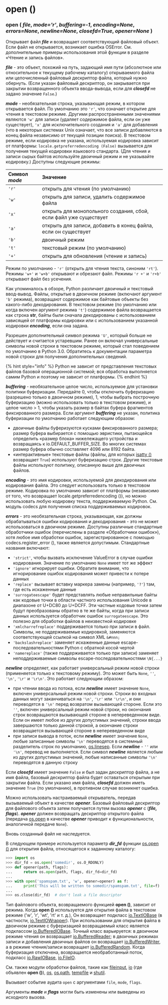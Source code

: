 # open \(\)

### open \( _file_, _mode='r'_, _buffering=-1_, _encoding=None_, _errors=None_, _newline=None_, _closefd=True_, _opener=None_ \)

Открывает файл _**file**_ и возвращает соответствующий файловый объект. Если файл не открывается, возникает ошибка OSError. См. дополнительные примеры использования этой функции в разделе «Чтение и запись файлов».

_**file**_ - это объект, похожий на путь, задающий имя пути \(абсолютное или относительное к текущему рабочему каталогу\) открываемого файла или целочисленный файловый дескриптор файла, который нужно обернуть. \(Если указан файловый дескриптор, он закрывается при закрытии возвращенного объекта ввода-вывода, если для _**closefd**_ не задано значение `False`.\)

_**mode**_ - необязательная строка, указывающая режим, в котором открывается файл. По умолчанию это `'r'`, что означает открытие для чтения в текстовом режиме. Другими распространенными значениями являются `'w'` для записи \(удаляет содержимое файла, если он уже существует\), `'x'` для исключительного создания и `'a'` для добавления \(что в некоторых системах Unix означает, что все записи добавляются в конец файла независимо от текущей позиции поиска\). В текстовом режиме, если кодировка не указана, используемая кодировка зависит от платформы: `locale.getpreferredencoding (False)` вызывается для получения текущей кодировки языкового стандарта. \(Для чтения и записи сырых байтов используйте двоичный режим и не указывайте кодировку.\) Доступны следующие режимы:

| Символ _**mode**_ | Значение |
| :--- | :--- |
| `'r'` | открыть для чтения \(по умолчанию\) |
| `'w'` | открыть для записи, удалить содержимое файла |
| `'x'` | открыть для монопольного создания, сбой, если файл уже существует |
| `'a'` | открыть для записи, добавить в конец файла, если он существует |
| `'b'` | двоичный режим |
| `'t'` | текстовый режим \(по умолчанию\) |
| `'+'` | открыть для обновления \(чтение и запись\) |

Режим по умолчанию - `'r'` \(открыть для чтения текста, синоним `'rt'`\). Режимы `'w+'` и `'w+b'` открывают и обрезают файл. Режимы `'r +'` и `'r+b'` открывают файл без усечения.

Как упоминалось в обзоре, Python различает двоичный и текстовый ввод-вывод. Файлы, открытые в двоичном режиме \(включают аргумент `'b'` режима\), возвращают содержимое как байтовые объекты без какого-либо декодирования. В текстовом режиме \(по умолчанию или когда включен аргумент режима `'t'`\) содержимое файла возвращается как строка **str**, байты были сначала декодированы с использованием зависящей от платформы кодировки или с использованием указанной кодировки _**encoding**_, если она задана.

Разрешен дополнительный символ режима `'U'`, который больше не действует и считается устаревшим. Ранее он включал универсальные символы новой строки в текстовом режиме, который стал поведением по умолчанию в Python 3.0. Обратитесь к документации параметра новой строки для получения дополнительных сведений.

{% hint style="info" %}
Python не зависит от представления текстовых файлов базовой операционной системой; вся обработка выполняется самим Python и поэтому не зависит от платформы.
{% endhint %}

_**buffering**_ - необязательное целое число, используемое для установки политики буферизации. Передайте 0, чтобы отключить буферизацию \(разрешено только в двоичном режиме\), 1, чтобы выбрать построчную буферизацию \(можно использовать только в текстовом режиме\), и целое число &gt; 1, чтобы указать размер в байтах буфера фрагментов фиксированного размера. Если аргумент _**buffering**_ не указан, политика буферизации по умолчанию работает следующим образом:

* двоичные файлы буферизуются кусками фиксированного размера; размер буфера выбирается с помощью эвристики, пытающейся определить «размер блока» нижележащего устройства и возвращаясь к io.DEFAULT\_BUFFER\_SIZE. Во многих системах размер буфера обычно составляет 4096 или 8192 байта.
* «интерактивные» текстовые файлы \(файлы, для которых [isatty \(\)](../obshie-sluzhby-operacionnoi-sistemy/io/io.iobase/io.iobase.isatty.md) возвращает `True`\) используют буферизацию строк. Другие текстовые файлы используют политику, описанную выше для двоичных файлов.

_**encoding**_ - это имя кодировки, используемой для декодирования или кодирования файла. Это следует использовать только в текстовом режиме. Кодировка по умолчанию зависит от платформы \(независимо от того, что возвращает locale.getpreferredencoding \(\)\), но можно использовать любую кодировку текста, поддерживаемую Python. См. модуль codecs для получения списка поддерживаемых кодировок.

_**errors**_ - это необязательная строка, указывающая, как должны обрабатываться ошибки кодирования и декодирования - это не может использоваться в двоичном режиме. Доступны различные стандартные обработчики ошибок \(перечислены в разделе «Обработчики ошибок»\), хотя любое имя обработки ошибок, зарегистрированное с помощью codecs.register\_error \(\), также является допустимым. Стандартные названия включают:

* `'strict'`, чтобы вызвать исключение ValueError в случае ошибки кодирования. Значение по умолчанию `None` имеет тот же эффект
* `'ignore'` игнорирует ошибки. Обратите внимание, что игнорирование ошибок кодирования может привести к потере данных
* `'replace'` вызывает вставку маркера замены \(например, `'?'`\) там, где есть искаженные данные
* `'surrogateescape'` будет представлять любые неправильные байты как кодовые точки в области частного использования Unicode в диапазоне от U+DC80 до U+DCFF. Эти частные кодовые точки затем будут преобразованы обратно в те же байты, когда при записи данных используется обработчик ошибок `surrogateescape`. Это полезно для обработки файлов в неизвестной кодировке
* `'xmlcharrefreplace'` поддерживается только при записи в файл. Символы, не поддерживаемые кодировкой, заменяются соответствующей ссылкой на символ XML `&#nnn;`
* `'backslashreplace'` заменяет искаженные данные escape-последовательностями Python с обратной косой чертой
* `'namereplace'` \(также поддерживается только при записи\) заменяет неподдерживаемые символы escape-последовательностями `\N{...}`

_**newline**_ определяет, как работает универсальный режим новой строки \(применяется только к текстовому режиму\). Это может быть `None`, `''`, `'\n'`, `'\r'` и `'\r\n'`. Это работает следующим образом:

* при чтении ввода из потока, если _**newline**_ имеет значение `None`, включен универсальный режим новой строки. Строки во входных данных могут заканчиваться на `'\n'`, `'\r'` или `'\r\n'`, и они переводятся в `'\n'` перед возвратом вызывающей стороне. Если это `''`, включен универсальный режим новой строки, но окончания строк возвращаются вызывающей стороне в непереведенном виде. Если он имеет любое из других допустимых значений, строки ввода завершаются только данной строкой, а окончание строки возвращается вызывающей стороне в непереведенном виде
* при записи вывода в поток, если _**newline**_ имеет значение `None`, любые записанные символы `'\n'` переводятся в системный разделитель строк по умолчанию, [os.linesep](../obshie-sluzhby-operacionnoi-sistemy/os/os.linesep.md). Если _**newline**_ - `''` или `'\n'`, перевод не выполняется. Если символ _**newline**_ является любым из других допустимых значений, любые написанные символы `'\n'` переводятся в данную строку

Если _**closefd**_ имеет значение `False` и был задан дескриптор файла, а не имя файла, базовый дескриптор файла будет оставаться открытым при закрытии файла. Если указано имя файла, _**closefd**_ должен иметь значение `True` \(по умолчанию\), в противном случае возникнет ошибка.

Можно использовать настраиваемый открыватель, передав вызываемый объект в качестве _**opener**_. Базовый файловый дескриптор для файлового объекта затем получается путем вызова _**opener**_ с \(_**file, flags**_\). _**opener**_ должен возвращать дескриптор открытого файла \(передача [os.open](../obshie-sluzhby-operacionnoi-sistemy/os/os.open.md) в качестве _**opener**_ приводит к функциональности, аналогичной передаче `None`\).

Вновь созданный файл не наследуется.

В следующем примере используется параметр _**dir\_fd**_ функции [os.open \(\)](../obshie-sluzhby-operacionnoi-sistemy/os/os.open.md) для открытия файла, относящегося к заданному каталогу:

```python
>>> import os
>>> dir_fd = os.open('somedir', os.O_RDONLY)
>>> def opener(path, flags):
...     return os.open(path, flags, dir_fd=dir_fd)
...
>>> with open('spamspam.txt', 'w', opener=opener) as f:
...     print('This will be written to somedir/spamspam.txt', file=f)
...
>>> os.close(dir_fd)  # don't leak a file descriptor
```

Тип файлового объекта, возвращаемого функцией **open \(\)**, зависит от режима. Когда **open \(\)** используется для открытия файла в текстовом режиме \('w', 'r', 'wt', 'rt' и т. д.\), Он возвращает подкласс [io.TextIOBase](../obshie-sluzhby-operacionnoi-sistemy/io/io.textiobase/) \(в частности, [io.TextIOWrapper](../obshie-sluzhby-operacionnoi-sistemy/io/io.textiowrapper.md)\). При использовании для открытия файла в двоичном режиме с буферизацией возвращаемый класс является подклассом [io.BufferedIOBase](../obshie-sluzhby-operacionnoi-sistemy/io/io.bufferediobase/). Точный класс варьируется: в двоичном режиме чтения он возвращает [io.BufferedReader](../obshie-sluzhby-operacionnoi-sistemy/io/io.bufferedreader.md); в двоичных режимах записи и добавления двоичных файлов он возвращает [io.BufferedWriter](../obshie-sluzhby-operacionnoi-sistemy/io/io.bufferedwriter.md), а в режиме чтения/записи возвращает [io.BufferedRandom](../obshie-sluzhby-operacionnoi-sistemy/io/io.bufferedrandom.md). Когда буферизация отключена, возвращается необработанный поток, подкласс [io.RawIOBase](../obshie-sluzhby-operacionnoi-sistemy/io/io.rawiobase.md), [io.FileIO](../obshie-sluzhby-operacionnoi-sistemy/io/io.fileio.md).

См. также модули обработки файлов, такие как [fileinput](../dostup-k-failam-i-papkam/fileinput.md), [io](../obshie-sluzhby-operacionnoi-sistemy/io/) \(где объявлен **open \(\)**\), [os](../obshie-sluzhby-operacionnoi-sistemy/os/), [os.path](../dostup-k-failam-i-papkam/os.path.md), [tempfile](../dostup-k-failam-i-papkam/tempfile.md) и [shutil](../dostup-k-failam-i-papkam/shutil.md).

Вызывает событие аудита `open` с аргументами `file`, `mode`, `flags`.

Аргументы _**mode**_ и _**flags**_ могли быть изменены или выведены из исходного вызова.

